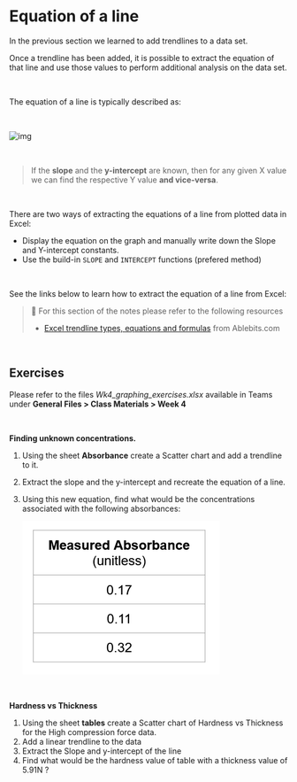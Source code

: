 # Equation of a line

In the previous section we learned to add trendlines to a data set.

Once a trendline has been added, it is possible to extract the equation of that line and use those values to perform additional analysis on the data set.

<br>

The equation of a line is typically described as:

<br>

![img](https://lh3.googleusercontent.com/gw-QoaY4j5nnH1vsJ__MYCNhPvQjV4znobUBJ-YHhWH02oGATD1BKbJ6lVen5-AjdWbqg8uDATjfvKcAAfHBq-_Ut0ppGPTfQ12xR9wRI1fVGUutMwwRgV1MedawcMAUrQ-HIaCgP6U)

<br>

> If the **slope** and the **y-intercept** are known, then for any given X value we can find the respective Y value **and vice-versa**.

<br>

There are two ways of extracting the equations of a line from plotted data in Excel:

- Display the equation on the graph and manually write down the Slope and Y-intercept constants.
- Use the build-in `SLOPE` and `INTERCEPT` functions (prefered method)

<br>

See the links below to learn how to extract the equation of a line from Excel:

> 📖 For this section of the notes please refer to the following resources
>
> - [Excel trendline types, equations and formulas](https://www.ablebits.com/office-addins-blog/2019/01/16/excel-trendline-types-equations-formulas/) from Ablebits.com

<br>

## Exercises

Please refer to the files *Wk4_graphing_exercises.xlsx* available in Teams under **General Files > Class Materials > Week 4**

<br>

**Finding unknown concentrations.**

1. Using the sheet **Absorbance** create a Scatter chart and add a trendline to it.

2. Extract the slope and the y-intercept and recreate the equation of a line.

3. Using this new equation, find what would be the concentrations associated with the following absorbances:

   ![image-20200922145547358](assets/image-20200922145547358.png)

<br>

**Hardness vs Thickness**

1. Using the sheet **tables** create a Scatter chart of Hardness vs Thickness for the High compression force data.
2. Add a linear trendline to the data
3. Extract the Slope and y-intercept of the line
4. Find what would be the hardness value of table with a thickness value of 5.91N ?